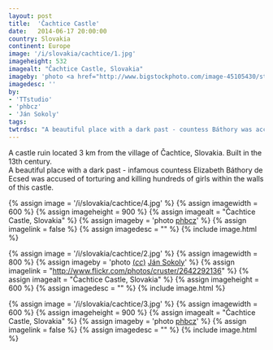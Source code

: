 ```yaml
---
layout: post
title:  'Čachtice Castle'
date:   2014-06-17 20:00:00
country: Slovakia
continent: Europe
image: '/i/slovakia/cachtice/1.jpg'
imageheight: 532
imagealt: "Čachtice Castle, Slovakia"
imageby: 'photo <a href="http://www.bigstockphoto.com/image-45105430/stock-photo-ruin-of-castle-cachtice-slovakia">TTstudio</a>'
imagedesc: ''
by:
- 'TTstudio'
- 'phbcz'
- 'Ján Sokoly'
tags:
twtrdsc: "A beautiful place with a dark past - countess Báthory was accused of torturing and killing hundreds of girls within the walls of this castle."
---
```

A castle ruin located 3 km from the village of Čachtice, Slovakia. Built in the 13th century.<br />
A beautiful place with a dark past - infamous countess Elizabeth Báthory de Ecsed was accused of torturing and killing hundreds of girls within the walls of this castle.

<!-- img -->
{% assign image = '/i/slovakia/cachtice/4.jpg' %}
{% assign imagewidth = 600 %}
{% assign imageheight = 900 %}
{% assign imagealt = "Čachtice Castle, Slovakia" %}
{% assign imageby = 'photo <a href="http://www.bigstockphoto.com/image-30552242/stock-photo-ruins-of-cachtice-castle">phbcz</a>' %}
{% assign imagelink = false %}
{% assign imagedesc = "" %}
{% include image.html %}

<!-- img -->
{% assign image = '/i/slovakia/cachtice/2.jpg' %}
{% assign imagewidth = 800 %}
{% assign imageby = 'photo <a title="License: Attribution 2.0 Generic" href="https://creativecommons.org/licenses/by/2.0/">(<em>cc</em>)</a> <a href="http://www.flickr.com/photos/cruster/2642292136">Ján Sokoly</a>' %}
{% assign imagelink = "http://www.flickr.com/photos/cruster/2642292136" %}
{% assign imagealt = "Čachtice Castle, Slovakia" %}
{% assign imageheight = 600 %}
{% assign imagedesc = "" %}
{% include image.html %}

<!-- img -->
{% assign image = '/i/slovakia/cachtice/3.jpg' %}
{% assign imagewidth = 600 %}
{% assign imageheight = 900 %}
{% assign imagealt = "Čachtice Castle, Slovakia" %}
{% assign imageby = 'photo <a href="http://www.bigstockphoto.com/image-24371066/stock-photo-ruins-of-cachtice-castle">phbcz</a>' %}
{% assign imagelink = false %}
{% assign imagedesc = "" %}
{% include image.html %}
